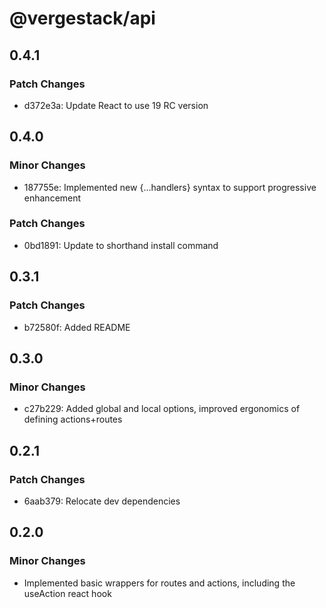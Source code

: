 # @vergestack/api

## 0.4.1

### Patch Changes

- d372e3a: Update React to use 19 RC version

## 0.4.0

### Minor Changes

- 187755e: Implemented new {...handlers} syntax to support progressive enhancement

### Patch Changes

- 0bd1891: Update to shorthand install command

## 0.3.1

### Patch Changes

- b72580f: Added README

## 0.3.0

### Minor Changes

- c27b229: Added global and local options, improved ergonomics of defining actions+routes

## 0.2.1

### Patch Changes

- 6aab379: Relocate dev dependencies

## 0.2.0

### Minor Changes

- Implemented basic wrappers for routes and actions, including the useAction react hook

